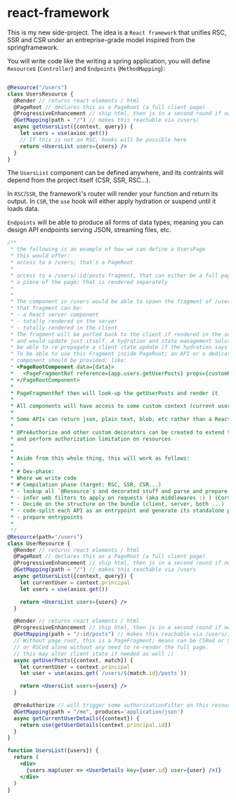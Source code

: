 # react-framework


This is my new side-project. The idea is a `React framework` that unifies RSC, SSR and CSR under an entreprise-grade model inspired from the springframework.

You will write code like the writing a spring application, you will define `Resource`s (`Controller`) and `Endpoints` (`MethodMapping`):


```jsx

@Resource("/users")
class UsersResource {
  @Render // returns react elements / html
  @PageRoot // declares this as a PageRoot (a full client page)
  @ProgressiveEnhancement // ship html, then js in a second round if needed
  @GetMapping(path = "/") // makes this reachable via /users/
  async getUsersList({context, query}) {
    let users = use(axios.get())
    // If this is not an RSC, hooks will be possible here
    return <UsersList users={users} />
  }
}

```

The `UsersList` component can be defined anywhere, and its contraints will depend from the project itself (CSR, SSR, RSC...).

In `RSC`/`SSR`, the framework's router will render your function and return its output.
In `CSR`, the `use` hook will either apply hydration or suspend until it loads data.

`Endpoints` will be able to produce all forms of data types; meaning you can design API endpoints serving JSON, streaming files, etc.

```jsx
/**
 * the following is an example of how we can define a UsersPage
 * this would offer:
 * access to a /users; that's a PageRoot
 *
 * access to a /users/:id/posts fragment, that can either be a full page or
 * a piece of the page; that is rendered separately
 *
 *
 * The component in /users would be able to spawn the fragment of /users/:id/posts if needed
 * that fragment can be:
 * - a React server component
 * - totally rendered on the server
 * - totally rendered in the client
 * The fragment will be ported back to the client if rendered in the server
 * and would update just itself. A hydration and state management solution could
 * be able to re-propagate a client state update if the hydration says so.
 * To be able to use this Fragment inside PageRoot; an API or a dedicated
 * component should be provided; like:
 * <PageRootComponent data={data}>
 *   <PageFragmentRef reference={app.users.getUserPosts} props={customProps} />
 * </PageRootComponent>
 *
 * PageFragmentRef then will look-up the getUserPosts and render it
 *
 * All components will have access to some custom context (current user...)
 *
 * Some APIs can return json, plain text, blob, etc rather than a ReactNode
 *
 * @PreAuthorize and other custom decorators can be created to extend the WebFilters API
 * and perform authorization limitation on resources
 *
 *
 * Aside from this whole thing, this will work as follows:
 *
 * # Dev-phase:
 * Where we write code
 * # Compilation phase (target: RSC, SSR, CSR...)
 * - lookup all `@Resource`s and decorated stuff and parse and prepare decorators behavior
 * - infer web filters to apply on requests (aka middlewares :) ) (CorsFilter, SecurityFilter, JwtFilter, FeatureFlagsFilter...)
 * - Decide on the structure on the bundle (client, server, both ...)
 * - code-split each API as an entrypoint and generate its standalone package
 * - prepare entrypoints
 *
 */
@Resource(path="/users")
class UserResource {
  @Render // returns react elements / html
  @PageRoot // declares this as a PageRoot (a full client page)
  @ProgressiveEnhancement // ship html, then js in a second round if needed
  @GetMapping(path = "/") // makes this reachable via /users
  async getUsersList({context, query}) {
    let currentUser = context.principal
    let users = use(axios.get())

    return <UsersList users={users} />
  }

  @Render // returns react elements / html
  @ProgressiveEnhancement // ship html, then js in a second round if needed
  @GetMapping(path = "/:id/posts") // makes this reachable via /users/14/posts
  // Without page root, this is a PageFragment; means can be CSRed or SSRed
  // or RSCed alone without any need to re-render the full page.
  // this may alter client state if needed as well ;)
  async getUserPosts({context, match}) {
    let currentUser = context.principal
    let user = use(axios.get(`/users/${match.id}/posts`))

    return <UsersList users={users} />
  }

  @PreAuthorize // will trigger some authorizationFilter on this resource
  @GetMapping(path = "/me", produces='application/json')
  async getCurrentUserDetails({context}) {
    return use(getUserDetails(context.principal.id))
  }
}

function UsersList({users}) {
  return (
    <div>
      {users.map(user => <UserDetails key={user.id} user={user} />)}
    </div>
  )
}
```
